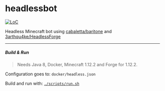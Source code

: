 # headlessbot

[![LoC](https://img.shields.io/tokei/lines/github/nothub/headlessbot?label=LoC&style=popout-square)](https://github.com/nothub/headlessbot)

Headless Minecraft bot using [cabaletta/baritone](https://github.com/cabaletta/baritone) and [3arthqu4ke/HeadlessForge](https://github.com/3arthqu4ke/HeadlessForge)

---

##### Build & Run

> Needs Java 8, Docker, Minecraft 1.12.2 and Forge for 1.12.2.

Configuration goes to: `docker/headless.json`

Build and run with: [`./scripts/run.sh`](https://asciinema.org/a/xohgMqyQQQnd1hgT24XP0LB0S)
